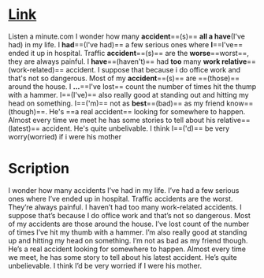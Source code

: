 # [Link](https://listenaminute.com/a/accidents.html)

Listen a minute.com
I wonder how many **accident**==(s)== **all a have**(I've had) in my life. I **had**==(I've had)== a few serious ones where **I**==I've== ended it up in hospital. Traffic **accident**==(s)== are the **worse**==worst==, they are always painful. I **have**==(haven't)== had **too** many **work relative**==(work-related)== accident. I suppose that because i do office work and that's not so dangerous. Most of my **accident**==(s)== are ==(those)== around the house. I **...**==I've lost== count the number of times hit the thump with a hammer. I==(I've)== also really good at standing out and hitting my head on something.  I==('m)== not as **best**==(bad)== as my friend know==(though)==.  He's ==a real accident== looking for somewhere to happen. Almost every time we meet he has some stories to tell about his relative==(latest)== accident. He's quite unbelivable. I think I==('d)== be very worry(worried) if i were his mother

# Scription
I wonder how many accidents I’ve had in my life. I’ve had a few serious ones where I’ve ended up in hospital. Traffic accidents are the worst. They’re always painful. I haven’t had too many work-related accidents. I suppose that’s because I do office work and that’s not so dangerous. Most of my accidents are those around the house. I’ve lost count of the number of times I’ve hit my thumb with a hammer. I’m also really good at standing up and hitting my head on something. I’m not as bad as my friend though. He’s a real accident looking for somewhere to happen. Almost every time we meet, he has some story to tell about his latest accident. He’s quite unbelievable. I think I’d be very worried if I were his mother.

